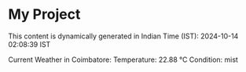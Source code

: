 # My Project

This content is dynamically generated in Indian Time (IST): 2024-10-14 02:08:39 IST


Current Weather in Coimbatore:
Temperature: 22.88 °C
Condition: mist
